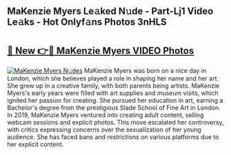 ## MaKenzie Myers Le𝚊ked N𝚞de - Part-Lj1 Video Le𝚊ks - Hot Onlyf𝚊ns Photos 3nHLS

# <h2><a href="http://ab5939.deff.icu/?id=MaKenzie+Myers">🔗 New 👉🔴 MaKenzie Myers VIDEO Photos</a></h2>

[![MaKenzie Myers N𝚞des](https://i.imgur.com/rIISA9y.gif)](http://ab5939.deff.icu/?id=MaKenzie+Myers)
MaKenzie Myers was born on a nice day in London, which she believes played a role in shaping her name and her art. She grew up in a creative family, with both parents being artists. MaKenzie Myers's early years were filled with art supplies and museum visits, which ignited her passion for creating. She pursued her education in art, earning a Bachelor's degree from the prestigious Slade School of Fine Art in London. In 2019, MaKenzie Myers ventured into creating adult content, selling webcam sessions and explicit photos. This move escalated her controversy, with critics expressing concerns over the sexualization of her young audience. She has faced bans and restrictions on various platforms due to her explicit content.
